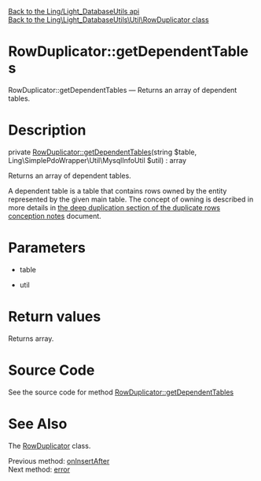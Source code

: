 [Back to the Ling/Light_DatabaseUtils api](https://github.com/lingtalfi/Light_DatabaseUtils/blob/master/doc/api/Ling/Light_DatabaseUtils.md)<br>
[Back to the Ling\Light_DatabaseUtils\Util\RowDuplicator class](https://github.com/lingtalfi/Light_DatabaseUtils/blob/master/doc/api/Ling/Light_DatabaseUtils/Util/RowDuplicator.md)


RowDuplicator::getDependentTables
================



RowDuplicator::getDependentTables — Returns an array of dependent tables.




Description
================


private [RowDuplicator::getDependentTables](https://github.com/lingtalfi/Light_DatabaseUtils/blob/master/doc/api/Ling/Light_DatabaseUtils/Util/RowDuplicator/getDependentTables.md)(string $table, Ling\SimplePdoWrapper\Util\MysqlInfoUtil $util) : array




Returns an array of dependent tables.

A dependent table is a table that contains rows owned by the entity represented by the given main table.
The concept of owning is described in more details in [the deep duplication section of the duplicate rows conception notes](https://github.com/lingtalfi/Light_DatabaseUtils/blob/master/doc/pages/duplicate-row.conception.md) document.




Parameters
================


- table

    

- util

    


Return values
================

Returns array.








Source Code
===========
See the source code for method [RowDuplicator::getDependentTables](https://github.com/lingtalfi/Light_DatabaseUtils/blob/master/Util/RowDuplicator.php#L389-L399)


See Also
================

The [RowDuplicator](https://github.com/lingtalfi/Light_DatabaseUtils/blob/master/doc/api/Ling/Light_DatabaseUtils/Util/RowDuplicator.md) class.

Previous method: [onInsertAfter](https://github.com/lingtalfi/Light_DatabaseUtils/blob/master/doc/api/Ling/Light_DatabaseUtils/Util/RowDuplicator/onInsertAfter.md)<br>Next method: [error](https://github.com/lingtalfi/Light_DatabaseUtils/blob/master/doc/api/Ling/Light_DatabaseUtils/Util/RowDuplicator/error.md)<br>

